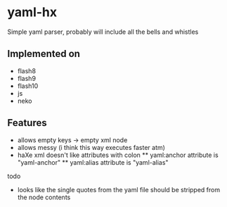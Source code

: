 # yaml-hx

Simple yaml parser, probably will include all the bells and whistles

## Implemented on

* flash8
* flash9
* flash10
* js
* neko

## Features

* allows empty keys -> empty xml node
* allows messy (i think this way executes faster atm)
* haXe xml doesn't like attributes with colon
** yaml:anchor attribute is "yaml-anchor"
** yaml:alias attribute is "yaml-alias"


todo  
* looks like the single quotes from the yaml file should be stripped from the node contents